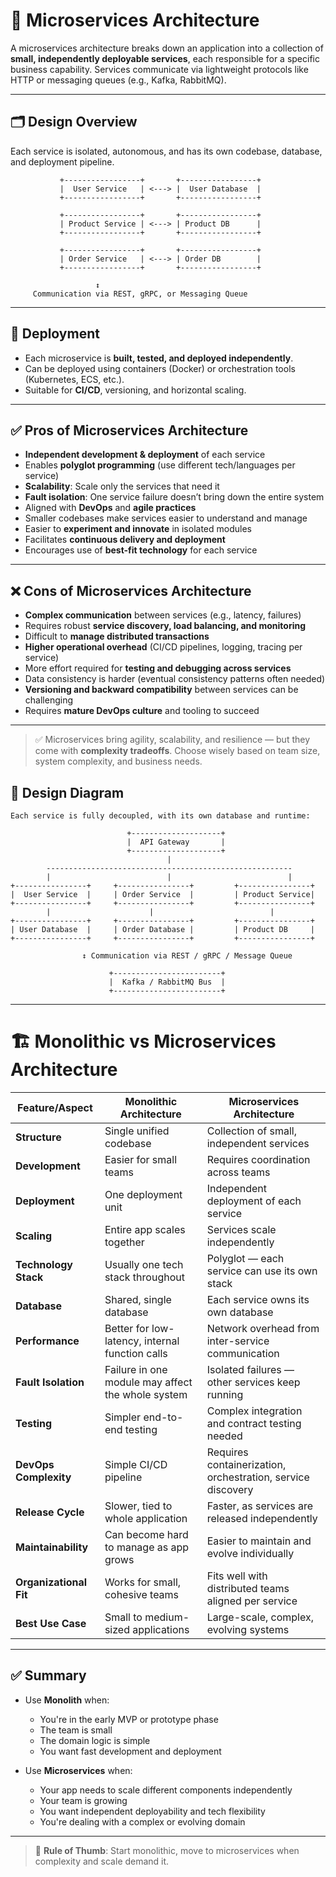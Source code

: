 # 🧩 Microservices Architecture

A microservices architecture breaks down an application into a collection of **small, independently deployable services**, each responsible for a specific business capability. Services communicate via lightweight protocols like HTTP or messaging queues (e.g., Kafka, RabbitMQ).

---

## 🗂️ Design Overview

Each service is isolated, autonomous, and has its own codebase, database, and deployment pipeline.

```
           +-----------------+       +-----------------+
           |  User Service   | <---> |  User Database  |
           +-----------------+       +-----------------+

           +-----------------+       +-----------------+
           | Product Service | <---> | Product DB      |
           +-----------------+       +-----------------+

           +-----------------+       +-----------------+
           | Order Service   | <---> | Order DB        |
           +-----------------+       +-----------------+

                   ↕
     Communication via REST, gRPC, or Messaging Queue
```


---

## 🔁 Deployment

- Each microservice is **built, tested, and deployed independently**.
- Can be deployed using containers (Docker) or orchestration tools (Kubernetes, ECS, etc.).
- Suitable for **CI/CD**, versioning, and horizontal scaling.

---

## ✅ Pros of Microservices Architecture

- **Independent development & deployment** of each service
- Enables **polyglot programming** (use different tech/languages per service)
- **Scalability**: Scale only the services that need it
- **Fault isolation**: One service failure doesn’t bring down the entire system
- Aligned with **DevOps** and **agile practices**
- Smaller codebases make services easier to understand and manage
- Easier to **experiment and innovate** in isolated modules
- Facilitates **continuous delivery and deployment**
- Encourages use of **best-fit technology** for each service

---

## ❌ Cons of Microservices Architecture

- **Complex communication** between services (e.g., latency, failures)
- Requires robust **service discovery, load balancing, and monitoring**
- Difficult to **manage distributed transactions**
- **Higher operational overhead** (CI/CD pipelines, logging, tracing per service)
- More effort required for **testing and debugging across services**
- Data consistency is harder (eventual consistency patterns often needed)
- **Versioning and backward compatibility** between services can be challenging
- Requires **mature DevOps culture** and tooling to succeed

---

> ✅ Microservices bring agility, scalability, and resilience — but they come with **complexity tradeoffs**. Choose wisely based on team size, system complexity, and business needs.



## 🧱 Design Diagram

```
Each service is fully decoupled, with its own database and runtime:

                          +--------------------+
                          |  API Gateway       |
                          +--------------------+
                                   |
        -------------------------------------------------------
        |                          |                          |
+----------------+     +----------------+         +----------------+
|  User Service  |     | Order Service  |         | Product Service|
+----------------+     +----------------+         +----------------+
        |                      |                          |
+----------------+     +----------------+         +----------------+
| User Database  |     | Order Database |         | Product DB     |
+----------------+     +----------------+         +----------------+

                ↕ Communication via REST / gRPC / Message Queue

                      +------------------------+
                      |  Kafka / RabbitMQ Bus  |
                      +------------------------+

```

--- 
# 🏗️ Monolithic vs Microservices Architecture

| Feature/Aspect             | Monolithic Architecture                              | Microservices Architecture                                     |
|----------------------------|------------------------------------------------------|----------------------------------------------------------------|
| **Structure**              | Single unified codebase                              | Collection of small, independent services                      |
| **Development**            | Easier for small teams                               | Requires coordination across teams                             |
| **Deployment**             | One deployment unit                                  | Independent deployment of each service                         |
| **Scaling**                | Entire app scales together                           | Services scale independently                                   |
| **Technology Stack**       | Usually one tech stack throughout                    | Polyglot — each service can use its own stack                  |
| **Database**               | Shared, single database                              | Each service owns its own database                             |
| **Performance**            | Better for low-latency, internal function calls      | Network overhead from inter-service communication              |
| **Fault Isolation**        | Failure in one module may affect the whole system    | Isolated failures — other services keep running                |
| **Testing**                | Simpler end-to-end testing                           | Complex integration and contract testing needed                |
| **DevOps Complexity**      | Simple CI/CD pipeline                                | Requires containerization, orchestration, service discovery    |
| **Release Cycle**          | Slower, tied to whole application                    | Faster, as services are released independently                 |
| **Maintainability**        | Can become hard to manage as app grows               | Easier to maintain and evolve individually                     |
| **Organizational Fit**     | Works for small, cohesive teams                      | Fits well with distributed teams aligned per service           |
| **Best Use Case**          | Small to medium-sized applications                   | Large-scale, complex, evolving systems                         |

---

## ✅ Summary

- Use **Monolith** when:
  - You're in the early MVP or prototype phase
  - The team is small
  - The domain logic is simple
  - You want fast development and deployment

- Use **Microservices** when:
  - Your app needs to scale different components independently
  - Your team is growing
  - You want independent deployability and tech flexibility
  - You're dealing with a complex or evolving domain

---

> 🧠 **Rule of Thumb**: Start monolithic, move to microservices when complexity and scale demand it.

